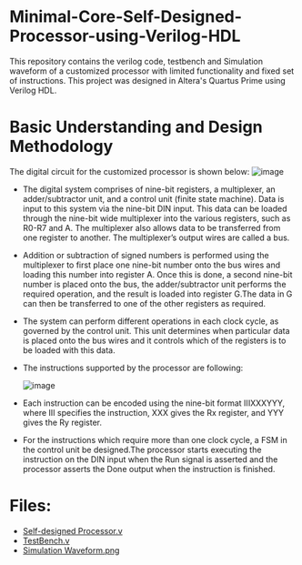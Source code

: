 # Minimal-Core-Self-Designed-Processor-using-Verilog-HDL
This repository contains the verilog code, testbench and Simulation waveform of a customized processor with limited functionality and fixed set of instructions. This project was designed in Altera's Quartus Prime using Verilog HDL.

# Basic Understanding and Design Methodology
The digital circuit for the customized processor is shown below:
![image](https://github.com/user-attachments/assets/fb7df806-968b-4e45-8959-3d03c00e8c0e)

- The digital system comprises of nine-bit registers, a multiplexer, an adder/subtractor unit, and a control unit (finite state machine). Data is input to this system via the nine-bit DIN input. This data
can be loaded through the nine-bit wide multiplexer into the various registers, such as R0-R7 and A. The multiplexer also allows data to be transferred from one register to another. The multiplexer’s output wires are called a bus. 
- Addition or subtraction of signed numbers is performed using the multiplexer to first place one nine-bit number onto the bus wires and loading this number into register A. Once this is done, a second nine-bit number is placed onto the bus, the adder/subtractor unit performs the required operation, and the result is loaded into register G.The data in G can then be transferred to one of the other registers as required. 
- The system can perform different operations in each clock cycle, as governed by the control unit. This unit determines when particular data is placed onto the bus wires and it controls which of the registers is to be loaded with this data.
- The instructions supported by the processor are following:
  
  ![image](https://github.com/user-attachments/assets/e27860b0-85e5-4c48-ad7b-d1367d8d1e6a)
  
- Each instruction can be encoded using the nine-bit format IIIXXXYYY, where III specifies the instruction, XXX gives the Rx register, and YYY gives the Ry register.
- For the instructions which require more than one clock cycle, a FSM in the control unit be designed.The processor starts executing the instruction on the DIN input when the Run signal is asserted and the processor
asserts the Done output when the instruction is finished.

# Files:
- [Self-designed Processor.v](https://github.com/GithubAamna/Minimal-Core-Self-Designed-Processor-using-Verilog-HDL/blob/main/Self_Designed%20Processor.v) 
- [TestBench.v](https://github.com/GithubAamna/Minimal-Core-Self-Designed-Processor-using-Verilog-HDL/blob/main/TestBench.v)
- [Simulation Waveform.png](https://github.com/GithubAamna/Minimal-Core-Self-Designed-Processor-using-Verilog-HDL/blob/main/Simulation%20Waveform.png)

